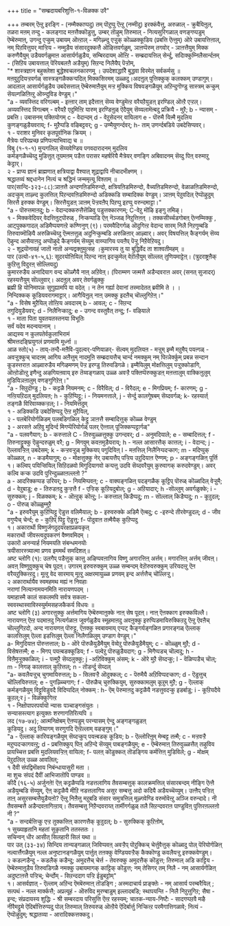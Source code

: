 +++
title = "सम्ब्रदायबरिशुत्ति-१-विळक्क उरै"

+++
तम्बरम् ऎऩ्ऱु इरङ्गि - (नम्मैक्काप्पदु) तम् पॊऱुप्पु ऎऩ्ऱु (नम्मीदु) इरक्कंवैत्तु, अरुळाल् - क्रुबैयिऩुल्, तळरा मऩम् तन्दु - कलङ्गाद मऩत्तैक्कॊडुत्तु, उम्बर् तॊऴुम् तिरुमाल् - नित्यसुरिगळाल् वणङ्गप्पडुम् ऎम्बॆरुमाऩ्, उगन्दु एऱ्कुम् उबायम् ऒऩ्ऱाल् - मगिऴ्न्दु एऱ्ऱुक् कॊळ्ळक्कूडिय (प्रबत्ति ऎऩ्ऩुम्) ऒरे उबायत्तिऩाल्, नम् पिऱवित्तुयर् माऱ्ऱिय - नम्मुडैय संसारदुक्कत्तै ऒऴित्तवर्गळुम्, ञाऩप्पॆरुम् तगवोर् - ञाऩत्तैयुम् मिक्क करुणैयैयुम् उडैयवर्गळुमाऩ आसार्यर्गळुडैय, सम्बिरदायम् ऒऩ्ऱि - सम्ब्रदायत्तिल् सेर्न्दु, सदिाक्कुम्निलैसार्न्दऩम् - (सिऱिय उबायत्ताल् पॆरियबलऩै अडैयुम्) सिऱन्द निलैयैप् पॆऱ्ऱोम्,  
"* शास्त्रज्ञान बहुक्लेशा बुद्धेश्वचलनकारणमू । उपदेशाद्धारैि बुद्धवा विरमेत् सर्वकर्मसु ॥  
मऩवुऱुदियऱ्ऱवर्गळ् सास्त्रङ्गळैक्कऱ्पदिल् मिक्कसिरमम् उळ्ळदु।अदऩुल् पुत्तिक्कुक् कलक्कम् उण्डागुम्। आदलाल् आसार्यर्गळुडैय उबदेसत्ताल् ऎम्बॆरुमाऩैयुम् मऱ्ऱ मुक्किय विषयङ्गळैयुम् अऱिन्दुगॊण्डु सास्त्रम् कऱ्कुम् सॆयल्गळिऩिऩ्ऱु ऒय्न्दुविड वेण्डुम्।"  
"a - व्यवस्त्तिद वरिगल्बम् - इऩ्ऩार् ताम् इदैत्ताऩ् सॆय्य वेण्डुमॆऩ्ऱ वरैयऱैयुडऩ् इरण्डिल् ऒऩ्ऱै एऱ्ऱल्। अव्यवस्त्तिद विगल्बम् - वरैयऱै एदुमिऩ्ऱि यारुम् इरण्डिऩुळ् ऎदैयुम् सॆय्यलामॆऩ्बदु प्रक्रियै - मुऱै; b - न्यासम् - प्रबत्ति। उबासनम् पक्तियोगम् c - वेदान्दम् d - वेऱुसेदनर् वायिलाग e - पॊरुमै यिऩ्मै मुदलिय कुणङ्गळुडैयवराय्; f- मुऱैप्पडि वऴिबट्टवर्; g - उण्मैयुणर्न्दवर्; h- ताम् उणर्न्दबडिये उबदेसिप्पवर्।  
१ - पराशर मुनिवर कृतपूर्वानिक क्रियम् ।  
मैत्रेयः परिपप्रच्छ प्रणिपत्याभिवाद्य च ॥  
विबु (१-१-१) मुऱ्पगलिल् सॆय्यवेण्डिय पगवदारादनम् मुदलिय  
कर्मङ्गळैच्चॆय्दु मुडित्तुत् तूयमऩम् पडैत्त परासर महर्षरियै मैत्रेयर् वणङ्गि अबिवादनम् सॆय्दु पिऩ् वरुमाऱु केट्टार्।  
२ - प्राप्य ज्ञानं ब्राह्मणात् क्षत्रियाद्वा वैश्यात् शूद्राद्वापि नीचादभीक्ष्णम् ।  
श्रद्धातव्यं श्रद्दधानेन नित्यं च श्रद्धिनं जन्ममृत्यू विश्ताम् ॥  
 पार(सान्दि-३२३-८८):ञाऩत्तै अन्दणऩिडमिरुन्दो, क्षत्रियऩिडमिरुन्दो, वैच्यऩिडमिरुन्दो, वेळाळऩिडमिरुन्दो, अदऱ्कुम् ताऴ्न्द कुलत्तिल् पिऱन्दवऩिडमिरुन्दो अडिक्कडि सम्बादिक्क वेण्डुम्। ञाऩम् पॆऱुवदिल् ऎप्पॊऴुदुम् सिरत्तै इरुक्क वेण्डुम्। सिरत्तैयुडऩ् ञाऩम् पॆऱ्ऱवऩैप् पिऱप्पु इऱप्पु वरुन्दमाट्टा।"  
"a - पॊरुत्तमाऩदु; b - वेदान्दक्करुत्तैत्तॆळिवु पडुत्तक्कारणम्; C-वेऱु मॊऴि इङ्गु तमिऴ्।   
१ - मिक्कवेदियर् वेदत्तिऩुट्पॊरुळ् , निऱ्कप्पाडि ऎऩ् नॆञ्जळ् निऱुत्तिऩऩ् । तक्कसीर्च्चडगोबऩ् ऎऩ्नम्मिक्कु , आट्पुक्कगादल् अडिमैप्पयणऩ्ऱे कण्णिनुण् (९)। परमवैदिगर्गळ् ऒदुगिऩ्ऱ वेदान्द सारम् निलै निऱगुम्बडि तिरुवाय्मॊऴियै अरुळिच्चॆय्दु ऎऩ्मऩत्तुळ् अदुनिऱ्कुम्बडि अरुळिऩार् आऴ्वार्। अवर् विषयत्तिल् कैङ्गर्यम् सॆय्य ऎऴुन्द आसैयाऩदु अप्पॊऴुदे कैङ्गर्यम् सॆय्युम् वाय्प्पागिय पयऩैप् पॆऱ्ऱु निऱैवेऱियदु।  
२ - शूद्रयॊनावहं जातॊ नातॊ अन्यद्वक्तुमुत्सह ।कुमारस्य तु या बुद्धिर्वेद ता शाश्वतीमहम् ॥  
पार (उत्यो-४१-५,६): सूदरयोऩियिल् पिऱन्द नाऩ् इदऱ्कुमेल् वेऱॊऩ्ऱैयुम् सॊल्लत् तुणियमाट्टेऩ्। (त्रुदराष्ट्रऩैक् कुऱित्तु विदुरऩ् सॊल्लियदु)   
कुमाररुडैय अनादियाग वन्द कॊळ्गैयै नाऩ् अऱिवेऩ्। (पिराम्मण जऩ्मत्तै अडैन्दवराऩ अवर् (सनत् सुजादर्) रहस्यत्तैयुम् सॊल्लुवार्। अदऩुल् अवर् तेवर्गळुक्कु  
ब्रह्मी हि योनिमापन्नः सुगुह्यामपि या वदेत् । न तेन गर्ह्या देवानां तस्मादेतत् ब्रवीमि ते । ।  
 निन्दिक्कक् कूडियवरागमाट्टार्। आगैयिऩुल् नाऩ् उमक्कु इदऩैच् चॊल्लुगिऱेऩ्।"  
"a - विसेष मुऱैयिल् तोऩ्ऱिय अवदारम् b - आवल्; c - सिऱन्द  
तगुदियुडैयवर्; d - निलैनिऱ्कादु; e - उगन्द वस्तुवैत् तन्दु; f- वऴियाले  
१ - माता पिता युवतयतस्तनया विभूतिः   
सर्वं यदेव मदन्वयानाम् ।  
आद्यस्य न कुलपतेर्वकुलाभिरामं  
श्रीमत्तदङ्घ्रियुगलं प्रणमामि मूर्ध्ना ॥  
आळ स्तो(५) - ताय्-तन्दै-मऩैवि-पुदल्वर्-पणियाळर्- सॆल्वम् मुदलियऩ - मऱ्ऱुम् इम्मै मऱुमैप् पयऩ्गळ् - अवऱ्ऱुक्कुच् चादऩम् आगिय अऩैत्तुम् नादमुऩि सम्ब्रदायत्तैच् चार्न्द नमक्कुम् नम् पिऩ्ञेर्क्कुम् प्रबन्न सन्दान कूडस्त्तराऩ आऴ्वारुडैय मगिऴमणम् पॆऱ्ऱ इरण्डु तिरुवडिगळे। इम्मैयिलुम् मोक्षत्तिलुम् पऱ्ऱुक्कोडागि, ऒऩ्ऱोडॊऩ्ऱु इणैन्दु अऴगियऩवाय् इरु तॆय्वङ्गळाय् उळ्ळ अवऱ्ऱै पक्तिप्पॆरुक्कुडऩ् मऩत्तालुम् वाक्किऩुलुम् मुडियिञऩालुम् वणङ्गुगिऱेऩ्।"  
"a - सिऱुदॊण्डु ; b - कट्टळै नियमनम्; c - विरैविल्; d - विरैदल्; e - मिगप्रियम्; f- कारणम्; g - नऩ्ऱियऱिदल् मुदलियऩ; h - कुऱिप्पिट्टु; i - नियमनत्ताले, j - सेर्न्दु कालगूेषबम् सॆय्दवर्गळ्; k- रहस्यार्त् तङ्गळै विरिवाय्क्कऱ्ऱल्; l - नियमित्तदुम्  
१ - अडिक्कडि उबदेसिप्पदु ऎऩ्ऱ मुऱैयिल्,   
२ - पलबॆरियोर्गळिडम् पलबडिगळिल् केट्टु ञाऩत्तै सम्बादित्तुक् कॊळ्ळ वेण्डुम्  
३ - अरसऩे अऱिवु मुदिर्न्द मिगप्पॆरियोर्गळ् पलर् ऎऩ्ऩाल् पूजिक्कप्पट्टार्गळ्"  
"a - पलवगैयाग; b - करुत्ताले C - तिरुवुळ्ळत्तुक्कु उगन्दवर्; d - अनुमदियाले; e - सम्बादित्तल्; f - तिरुनाट्टुक्कु ऎऴुन्दरुळुम् वरै; g - मिगवुम् कवऩमुडैयराय्; h - नल्ल आसारत्तैक् कात्तल्; i - वेदान्द; j - ऎल्लावऱ्ऱिऩ् उबदेसम्; k - कऱ्ऱवऱ्ऱुळ् मुक्कियप् पगुदियिऩ् l - मऩत्तिल् निलैनिऱ्पदऱ्काग; m - मदिप्पुक् कॊळ्ळल्, n - कडमैयागुम्; o - मोक्षत्तुक्कु नेर् उबायत्तैप् पऱ्ऱिय उऱुदियाऩ ऎण्णम्; p - अङ्गङ्गळिऩ् पूर्त्ति   
१। कल्विप् पयिऱ्सियिल् सिऱिदळवो मिगुदियागवो कऱ्पत्तु उदवि सॆय्दवरैयुम् कुरुवागक् करुदवेण्डुम्। अवर् कल्वि कऱ्क उदवि पुरिन्दुळ्ळाऩल्लऩो ?"  
a - आदरिक्कप्पड उरियर्; b - नियमिप्पवऩ्; c - वाक्यङ्गळिऩ् पदङ्गळैक् कूट्टिप् पॊरुळ् कॊळ्वदिल् वेऱ्ऱुमै; d - वेऱुबाडु; e - तिरुडऩदु कुऱ्ऱत्तै f - एऱ्ऱिक् कूऱियदुबोल्; g - अऱियादार्; h -सॊल्लुम् अवर्गळुक्के; i - सुरुक्कम्; j - विळक्कम्; k - ऒऩ्ऱुक् कॊऩ्ऱु; l- करुत्ताल् किडैप्पदु; m - सॊल्लाल् किडैप्पदु; n - कूऱुदल्; o - पॊरुळ् कॊळ्ळुम्मुऱै  
"a - इरुवरैयुम् कुऱिप्पिट्टु ऎडुत्त वलिमैयाल्; b - इरुवरुक्के अडिमै ऎऩ्बदु; c -इरुन्दे तीरवेण्डुदल्; d - जीव वगुप्पैच् चेर्न्द; e - कुऱिप् पिट्टु ऎडुत्तु; f- पॊदुवाऩ तऩ्मैयैक् कुऱिप्पदु  
१। अकारार्थॊ विष्णुर्जगदुदयरक्षाप्रळयकृत्  
मकारार्थॊ जीवस्त्वदुपकरणं वैष्णवमिदम् ।  
उकारॊ अनन्यार्ह नियमयति संबन्धमनयॊः  
त्रयीसारस्त्र्यात्मा प्रणव इममर्थं समदिशत्॥  
अष्ट च्लोगि (१): उलगैप् पडैत्तुक् कात्तु अऴिप्पवऩागिय विष्णु अगारत्तिऩ् अर्त्तम्। मगारत्तिऩ् अर्त्तम् जीवऩ्। अवऩ् विष्णुवुक्कुच् चेष पूदऩ्। उगारम् इरुवरुक्कुम् उळ्ळ सम्बन्दम् वेऱॊरुवरुक्कुम् उरियदऩ्ऱु ऎऩ वरैयऱुक्किऩ्ऱदु। मूऩ्ऱु वेद सारमाय् मूऩ्ऱु अक्षरमायुळ्ळ प्रणवम् इन्द अर्त्तत्तैच् चॊल्लिऱ्ऱु।  
२ अकारार्थायैव स्वमहमथ मह्यं न निवहाः  
नराणां नित्यानामयनमिति नारायणपदम् ।  
यमाहास्मै कालं सकलमपि सर्वत्र सकला-  
स्ववस्थास्वाविस्स्युर्ममसहजकैकर्य विधयः ॥  
अष्ट च्लोगि (३) अगारत्तुक्कु अर्त्तमागिय ऎम्बॆरुमाऩुक्के नाऩ् सेष पूदऩ्। नाऩ् ऎऩक्काग इरुक्कविल्लै। नारायणऩ् ऎऩ्ऱ पदमाऩदु नित्यर्गळाऩ जूवर्गळुडैय स्मूहमाऩदु अवऩुक्कु इरुप्पिडमायिरुक्किऱदु ऎऩ्ऱु ऎवऩैच् चॊल्लुगिऱदो, अन्द नारायणऩ् पॊरुट्टु, ऎऩक्कु स्वबावमाय् एऱ्पट् कैङ्गर्यङ्गळिऩ प्रगारङ्गळ् ऎल्लाक् कालत्तिलुम् ऎल्ला इडत्तिलुम् ऎल्ला निलैगळिलुम् उण्डाग वेण्डुम्।"  
a- मिगुदियाऩ पॊरुत्तत्ताल; b - ऒरे पॊरुळैयुडैमैयुम् वॆव्वेऱु पॊरुळैयुडैमैयुम्; c - कॊळ्ळुम् मुऱै; d - विसेषत्तऩ्मै; e - मिगप् पयऩ्बडक्कूडिय; f - पल्वेऱु पॊरुळुडैयदाग; g - मिगैप्पडच् चॊल्वदु; h - विऩैमुऱ्ऱुक्कळिल्; i - पऩ्मुऱै सॆय्दलुक्कु; j -अऱिविक्कुम् अंसम्; k - ऒरे मुऱै सॆय्दऱ्कु; l - वॆळिप्पडैच् चॊल्; m - निगऴ् कालत्ताल् कुऱित्तल्; n - तॊडर्न्दु सॆय्दल्  
"a- कवलैयऱ्ऱुच् चुगमायिरुत्तल्; b - सिलवऱ्ऱै ऒदुक्कल्; c - पॆरुमैयै अऱिविप्पदऱ्काग; d - ऎडुत्तुच् चॊल्लियिरुत्तल्; e - पुगऴ्च्चिगाग; f - पॊरुळैच् चुरुक्कियुम्, सुरुक्कामलुम् कूऱुम् मुऱै; g - ऎल्लाक् कर्मङ्गळैयुम् विट्टुविडुवदै विदिप्पदिल् नोक्कम् : h- ऎम् पॆरुमाऩदु कट्टळैयै नडत्तुवदऱ्कु इडर्बाडु; i - कूऱियदैये कूऱल्;र j - विळक्कुगिऩ्ऱ  
१ - निक्षॊपापरपर्यायॊ न्यासः पञ्चाङ्गसंयुतः ।  
सन्यासस्त्याग इत्युक्तः शरणागतिरित्यपि ॥  
लद (१७-७४); आत्मनिक्षेबम् ऎऩप्पडुम् परन्यासम् ऐन्दु अङ्गङ्गळुडऩ्  
कूडियदु। अदु तियागम् सरणुगदि ऎऩ्ऱॆल्लाम् वऴङ्गुम्।"  
"a - ऎल्लाक् कारियङ्गळैयुम् सॆय्दऱ्कुप् पयऩ्बडक् कूडिय; b - ऎल्लोरिऩुम् मेम्बट्ट तऩ्मै; c - मऱ्ऱवऱ्ऱै मऱुप्पदऱ्कागवऩ्ऱु; d - प्रबत्तिक्कुप् पिऩ् अऱिन्दे सॆय्युम् पाबङ्गळैयुम्; e - ऎम्बॆरुमाऩ् तिरुवुळ्ळत्तैत् तऴुविय प्रायच्चित्त प्रबत्ति मुदलियवऱ्ऱिऩ् वायिला; f- पलऩ् कॊडुक्कत् तॊडङ्गिय कर्मत्तिऩ् मुडिविले; g - मोक्षम् पॆऱुदलिल् उळ्ळ आवलिल्;  
१ दैवी संपद्विमॊक्षाय निबंन्धायासुरी मता ।  
मा शुचः संपदं दैवीं आभिजातॊपि पाण्डव ॥  
कीदै (१६-५) अर्जुनऩे! ऎऩ् कट्टळैप्पडि नडत्तलागिय तैवसम्बत्तुक् कालक्रमत्तिल् संसारबन्दम् नीङ्गि ऎऩ्ऩै अडैयुम्बडि सॆय्युम्, ऎऩ् कट्टळैयै मीऱि नडत्तलागिय असुर सम्बत्तु अदो कदियै अडैयच्चॆय्युम्। उऩ्ऩैप् पऱ्ऱित् ताऩ् असुरसम्बत्तैयुडैयऩो? ऎऩ्ऱु निऩैत्तु मऱुबडि संसार समुत्रत्तिल् मूऴ्गवेण्डि वरुमोवॆऩ्ऱु अञ्जि वरुन्दादे। नी तैवसम्बत्तै अडैन्दवऩागिऩ्ऱाय्। तैवसम्बत्तु निऱैन्दवराय्त् तार्मीगर्गळुळ् तलै सिऱन्दवराऩ पाण्डुविऩ् पुत्तिरऩल्लऩो नी ?"  
"a - सन्दर्बत्तिऱ्कु एऱ्ऱ तुक्कत्तिऩ् कारणत्तैक् कूऱुदल्; b - सुरुक्किक् कूऱिऩोम्,  
१ सुख्याहृतानि महतां सुकृतानि ततस्ततः ।  
सचिन्वन् धीर आसीत् सिलहारी सिलं यथा ॥  
पार उत् (३३-३४) सिन्दिय तान्यङ्गळाल् जिविप्पवऩ् अवऱ्ऱैप् पॊऱुक्किच् चेर्त्तुवैत्तुक् कॊळ्वदु पोल् पॆरियोर्गळिऩ् नल्वार्त्तैगळैयुम् नल्ल अनुष्टानङ्गळैयुम् पार्त्तुत् तऩक्कु वेण्डियवऱ्ऱैक् कैक्कॊण्डु कवलैयऱ्ऱु इरुक्कवेण्डुम्।  
२ कडल्गडैन्दु - कडलैक् कडैन्दु; अमुदत्तैच् चेर्त्त - तेवरुक्कु अमुदत्तैक् कॊडुत्त; तिरुमाल् अडि काट्टिय - ऎम्बॆरुमाऩुडैय तिरुवडिगळै नमक्कु उबायमागक् काट्टिक् कॊडुत्त; नम् तेसिगर् तम् निलै - नम् आसार्यर्गळिऩ् अदुष्टाऩत्तै पऱ्ऱिच्; चेर्न्दोम् - सिऱन्ददाग पऱ्ऱि ईडुबट्टोम्"  
१। आसर्वज्ञात् - ऎल्लाम् अऱिन्द ऎमबॆरुमाऩ् तॊडङ्गि ; अस्मदाचार्य प्राङ्क्तेः - नम् आसार्य परम्बरैयिल् ; सत्पथं - नल्ल मार्क्कत्तै; अप्रत्यूहं - ऒरुविद मुरण्बाडुम् इल्लादबडि; स्थापयन्ति - निलै निऱुत्तुगिऱ; सैषा - इन्द; संप्रदायस्य शुद्धिः - श्री सम्बरदाय परिसुत्ति ऎऩ्ऱ रहस्यम्; चातक-न्याय-निष्टैः - सादगप्पऱवै मऴै नीरैमट्टुमे ऎदिर्बात्तिरुप्पदु पोल् तिरुमाल् तिरुवरुळ् ऒऩ्ऱैये ऎदिर्बार्त्तु निऱ्किऩ्ऱ परमैगात्तिगळावे; नित्यं - ऎप्पॊऴुदुम्; श्रद्धातव्या - आरादिक्कत्तक्कदु।


